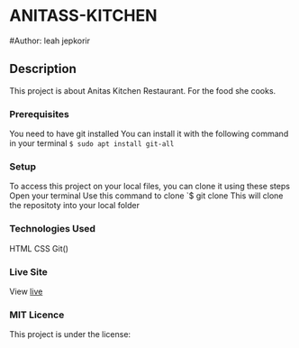# ANITASS-KITCHEN
#Author: leah jepkorir
## Description
This project is about Anitas Kitchen Restaurant. For the food she cooks.


### Prerequisites
You need to have git installed
You can install it with the following command in your terminal
`$ sudo apt install git-all`

### Setup
To access this project on your local files, you can clone it using these steps
Open your terminal
Use this command to clone `$ git clone 
This will clone the repositoty into your local folder

### Technologies Used
 HTML
 CSS
 Git()
### Live Site
View [live]()

### MIT Licence
This project is under the license:
